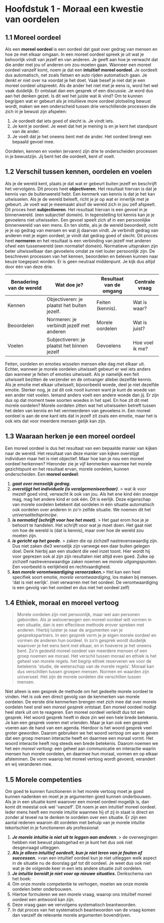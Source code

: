# Hoofdstuk 1 - Moraal een kwestie van oordelen

<!-- toc -->

## 1.1 Moreel oordeel
Als een **moreel oordeel** is een oordeel dat gaat over gedrag van mensen en hoe ze met elkaar omgaan. In een moreel oordeel spreek je uit wat je behoorlijk vindt van jezelf en van anderen. Je geeft aan hoe je verwacht dat die ander met jou of anderen om zou moeten gaan. Wanneer een moreel oordeel vanzelf komt, noem je dat een **intuïtief moreel oordeel**. Je oordeelt dus automatisch, net zoals fietsen en auto rijden automatisch gaan. Je denkt er niet over na voordat je het doet. Vaak besef je niet dat je een moreel oordeel uitspreekt. Als de ander het niet met je eens is, word het wel vaak duidelijk. Er ontstaat dan een gesprek of een discussie. Je word dus aan het denken gezet. Is dit wel het juiste wat ik vind? Om te kunnen begrijpen wat er gebeurt als je intuïtieve more oordeel plotseling bewust wordt, maken we een onderscheid tussen drie verschillende processen die zich in je bewust zijn afspelen:


1. Je oordeelt dat iets goed of slecht is. Je vindt iets.
2. Je kent je oordeel. Je weet dat het je mening is en je kent het standpunt van de ander.
3. Je voelt dat je het oneens bent met de ander. Het oordeel brengt een bepaald gevoel mee.

Oordelen, kennen en voelen (ervaren) zijn drie te onderscheiden processen in je bewustzijn. Jij bent het die oordeelt, kent of voelt.

## 1.2 Verschil tussen kennen, oordelen en voelen

Als je de wereld kent, plaats je dat wat er gebeurt buiten jezelf en beschrijft het vervolgens. Dit proces heet **objectiveren**. Het resultaat hiervan is dat je kennis van de buitenwereld hebt. Een kenmerk van kennis is dat je het kan uitwisselen. Als je de wereld beleeft, richt je je op wat er innerlijk met je gebeurt. Je voelt wat je meemaakt alsof de wereld zich in jou zelf afspeelt. Dit proces heet **subjectiveren**. Het resultaat hiervan is een gevoel in je binnenwereld. (een subjectief domein). In tegenstelling tot kennis kan je je gevoelens niet uitwisselen. Een gevoel speelt zich af in een persoonlijke binnenwereld van een mens. En ten slotte, als je de wereld beoordeelt, richt je je op gedrag van mensen en wat jij daarvan vindt. Je verbindt gedrag van anderen met je eigen oordeel; je vindt dat gedrag goed of slecht. Dit proces heet **normeren** en het resultaat is een verbinding van jezelf met anderen ofwel een tussenwereld (een normatief domein). Normatieve uitspraken zijn beter uitwisselbaar dan gevoelens omdat ze niet louter persoonlijk zijn.
De beschreven processen van het kennen, beoordelen en beleven kunnen naar keuze toegepast worden. Er is geen neutraal middenpunt. Je kijk dus altijd door één van deze drie.

| Benadering van de wereld | Wat doe je?                                 | Resultaat van de omgang | Centrale vraag  |
|--------------------------|---------------------------------------------|-------------------------|-----------------|
| Kennen                   | Objectiveren: je plaatst het buiten jezelf. | Feiten (kennis).        | Wat is waar?    |
| Beoordelen               | Normeren: je verbindt jezelf met anderen    | Morele oordelen         | Wat is juist?   |
| Voelen                   | Subjectiveren: je plaatst het binnen jezelf | Gevoelens               | Hoe voel ik me? |

Feiten, oordelen en emoties wisselen mensen elke dag met elkaar uit. Echter, wanneer je morele oordelen uitwisselt gebeurt er wel iets anders dan wanneer je feiten of emoties uitwisselt. Als je namelijk een feit uitwisselt bezitten de verzender en de ontvanger allebei dezelfde kennis. Als je emotie met elkaar uitwisselt, bijvoorbeeld woede, deel je niet dezelfde emotie. Sterker nog, je zal dit ook nooit kunnen want je kunt de woede van een ander niet voelen. Iemand anders voelt een andere woede dan jij. Er zijn dus op dat moment twee soorten woedes in het spel. En hoe zit dit met morele oordelen? Morele oordelen zitten wat het uitwisselen betreft tussen het delen van kennis en het vermeerderen van gevoelens in. Een moreel oordeel is aan de ene kant iets dat in jezelf zit zoals een emotie, maar het is ook iets dat voor meerdere mensen gelijk kan zijn.


## 1.3 Waaraan herken je een moreel oordeel
Een moreel oordeel is dus het resultaat van een bepaalde manier van kijken naar de wereld. Het resultaat van deze manier van kijken overstijgt individuen maar het is niet objectief. Maar hoe kan je nou een moreel oordeel herkennen? Hieronder zie je vijf kenmerken waarmee het morele gezichtspunt en het resultaat ervan, morele oordelen, kunnen onderscheiden. Een **moreel oordeel**:

1. ***gaat over menselijk gedrag.***
2. ***overstijgt het individuele (is veralgemeniseerbaar)***. > wat ik voor mezelf goed vind,
verwacht ik ook van jou. Als het ene kind één snoepje mag, mag het andere kind er ook één. Dit is eerlijk. Deze eigenschap van morele oordelen betekent dat oordelen in één situatie automatisch ook oordelen over anderen in zo'n zelfde situatie. We noemen dit het *universaliteitsprincipe*.
3. ***is normatief (schrijft voor hoe het moet).*** > Het gaat erom hoe je je behoort te handelen. Het schrijft voor wat je moet doen. Het gaat niet om hoe de wereld is (dat is kennis), maar over hoe de wereld zou moeten zijn.
4. ***is gericht op het goede***. > zaken die op zichzelf nastrevenswaardig zijn. Dus niet zaken die3 wenselijk zijn vanwege een daar buiten gelegen doel. Denk hierbij aan een student die veel inzet toont. Hier wordt hij voor geprezen ook al zijn zijn resultaten niet altijd even goed. Zulke op zichzelf nastrevenswaardige zaken noemen we *morele uitgangspunten*. Een voorbeeld is eerlijkheid en rechtvaardigheid.
5. ***kan morele verontwaardiging veroorzaken.***> Het kan een heel specifiek soort emotie, *morele verontwaardiging*, los maken bij mensen. 'dat is niet eerlijk'. (niet verwarren met het oordeel. De verontwaardiging is een gevolg van het oordeel en dus niet het oordeel zelf)


## 1.4 Ethiek, moraal en moreel vertoog
> Morele oordelen zijn niet persoonlijk, maar wel aan personen gebonden.
Als je weloverwogen een moreel oordeel wilt vormen in een situatie, dan is een effectieve methode erover spreken met anderen. Hierbij luister je naar de argumenten van je gesprekspartners. In een gesprek vorm je je eigen morele oordeel en vormen de anderen hun oordeel. In zo'n gesprek wordt duidelijk waarover je het eens bent met elkaar, en in hoeverre je het oneens bent. Zo'n gedeeld moreel oordeel van meerdere mensen of een groep noemen we moraal. Het verschil tussen moraal en ethiek is het geheel van morele regels. het begrip ethiek reserveren we voor de betekenis 'studie, de wetenschap van de morele regels'. Moraal kan dus verschillen tussen groepen mensen.
> Normen en waarden zijn universeel. Het zijn de morele oordelen die verschillen tussen mensen.

Niet alleen is een gesprek de methode om het gedeelte morele oordeel te vinden. Het is ook een direct gevolg van de kenmerken van morele oordelen. De eerste drie kenmerken brengen met zich mee dat over morele oordelen heel snel een *moreel gesprek* ontstaat. Een moreel oordeel nodigt heel sterk uit om te reageren. Een moreel oordeel verleidt dus tot een gesprek. Het woord gesprek heeft in deze zin wel een hele brede betekenis. Je kan een gesprek voeren met vrienden. Maar je kan ook een gesprek voeren aan de hand van een agenda. Hierdoor is het woord gesprek veel groter geworden. Daarom gebruiken we het woord *vertoog* om aan te geven dat een groep mensen interactie heeft en daarmee een moraal vormt. Het woord interactie heeft nog steeds een brede betekenis. Daarom noemen we het een *moreel vertoog*: een geheel aan communicatie en interactie waarin mensen hun morele oordelen, en daarmee hun moraal, vormen en op elkaar afstemmen.
De vorm waarop het moreel vertoog wordt gevoerd, verandert en wij veranderen mee.


## 1.5 Morele competenties
Om goed te kunnen functioneren in het morele vertoog moet je goed kunnen nadenken en moet je je argumenten goed kunnen onderbouwen.
Als je in een situatie komt waarover een moreel oordeel mogelijk is, dan komt dit meestal ook wel 'vanzelf'. Dit noem je een intuïtief moreel oordeel. Ieder mens heeft een morele intuïtie waarmee hij of zij in staat is direct en zonder al teveel na te denken te oordelen over een situatie. Er zijn een aantal redenen waarom dit oordelen met behulp van je morele intuïtie tekortschiet in je functioneren als professional:
1. ***Je morele intuïtie is niet uit te leggen aan anderen***. > de overwegingen hebben niet bewust plaatsgehad en je kunt het dus ook niet desgevraagd uitleggen.
2. ***Als je alleen intuïtief oordeelt, kun je niet leren van je fouten of successen.*** >van een intuïtief oordeel kun je niet uitleggen welk aspect in de situatie nu de doorslag gaf tot dit oordeel. Je weet dus ook niet wat je de volgende keer in een iets andere situatie zult oordelen.
3. ***Je intuïtie bereidt je niet voor op nieuwe situaties.***
Denkschema van het boek:
1. Om onze morele competentie te verhogen, moeten we onze morele oordelen beter
onderbouwen.
2. Hiertoe formuleren we een morele vraag, waarop ons intuïtief moreel oordeel een
antwoord kan zijn.
3. Deze vraag gaan we vervolgens systematisch beantwoorden.
4. In dat proces van het systematisch beantwoorden van de vraag komen dan vanzelf
de relevante morele argumenten bovendrijven.


